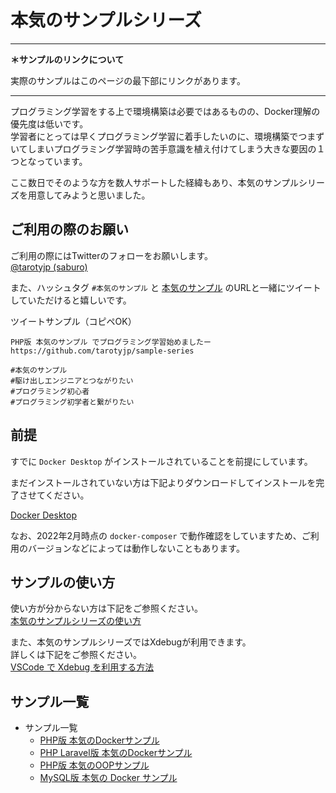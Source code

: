 # 本気のサンプルシリーズ

---

**＊サンプルのリンクについて**

実際のサンプルはこのページの最下部にリンクがあります。

---


プログラミング学習をする上で環境構築は必要ではあるものの、Docker理解の優先度は低いです。  
学習者にとっては早くプログラミング学習に着手したいのに、環境構築でつまずいてしまいプログラミング学習時の苦手意識を植え付けてしまう大きな要因の１つとなっています。

ここ数日でそのような方を数人サポートした経緯もあり、本気のサンプルシリーズを用意してみようと思いました。

## ご利用の際のお願い

ご利用の際にはTwitterのフォローをお願いします。  
[@tarotyjp (saburo)](https://twitter.com/tarotyjp)

また、ハッシュタグ `#本気のサンプル` と [本気のサンプル](https://github.com/tarotyjp/sample-series) のURLと一緒にツイートしていただけると嬉しいです。

ツイートサンプル（コピペOK）

```text
PHP版 本気のサンプル でプログラミング学習始めましたー
https://github.com/tarotyjp/sample-series

#本気のサンプル
#駆け出しエンジニアとつながりたい 
#プログラミング初心者 
#プログラミング初学者と繋がりたい 
```

## 前提

すでに `Docker Desktop` がインストールされていることを前提にしています。

まだインストールされていない方は下記よりダウンロードしてインストールを完了させてください。

[Docker Desktop](https://www.docker.com/products/docker-desktop)

なお、2022年2月時点の `docker-composer` で動作確認をしていますため、ご利用のバージョンなどによっては動作しないこともあります。

## サンプルの使い方

使い方が分からない方は下記をご参照ください。  
[本気のサンプルシリーズの使い方](./manuals/download-docker.md)

また、本気のサンプルシリーズではXdebugが利用できます。  
詳しくは下記をご参照ください。  
[VSCode で Xdebug を利用する方法](./manuals/xdebug.md)

## サンプル一覧

- サンプル一覧
  - [PHP版 本気のDockerサンプル](https://github.com/tarotyjp/docker-sample-php)
  - [PHP Laravel版 本気のDockerサンプル](https://github.com/tarotyjp/docker-sample-laravel)
  - [PHP版 本気のOOPサンプル](https://github.com/tarotyjp/oop-sample-php)
  - [MySQL版 本気の Docker サンプル](https://github.com/tarotyjp/docker-sample-mysql)

